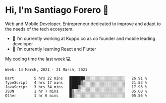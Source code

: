 # Hi, I'm Santiago Forero 👋
Web and Mobile Developer. Entrepreneur dedicated to improve and adapt to the needs of the tech ecosystem.

- 🔭 I’m currently working at Kuppo.co as co founder and mobile leading developer
- 🌱 I’m currently learning React and Flutter

My coding time the last week 💻
<!--START_SECTION:waka-->
```text
Week: 14 March, 2021 - 21 March, 2021

Dart         5 hrs 22 mins   ██████▓░░░░░░░░░░░░░░░░░░   26.91 % 
TypeScript   4 hrs 17 mins   █████▒░░░░░░░░░░░░░░░░░░░   21.53 % 
JavaScript   3 hrs 34 mins   ████▒░░░░░░░░░░░░░░░░░░░░   17.93 % 
JSON         1 hr 7 mins     █▒░░░░░░░░░░░░░░░░░░░░░░░   05.60 % 
Other        1 hr 6 mins     █▒░░░░░░░░░░░░░░░░░░░░░░░   05.56 % 
```
<!--END_SECTION:waka-->
